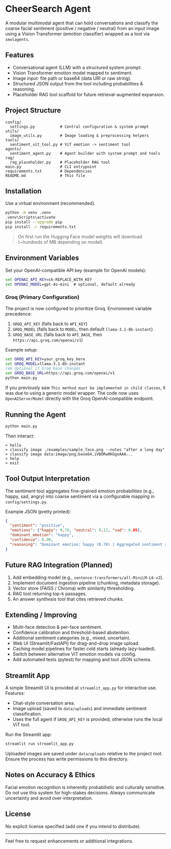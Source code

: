 # CheerSearch Agent

A modular multimodal agent that can hold conversations and classify the coarse facial sentiment (positive / negative / neutral) from an input image using a Vision Transformer (emotion classifier) wrapped as a tool via `smolagents`.

## Features
- Conversational agent (LLM) with a structured system prompt.
- Vision Transformer emotion model mapped to sentiment.
- Image input: file path or base64 (data URI or raw string).
- Structured JSON output from the tool including probabilities & reasoning.
- Placeholder RAG tool scaffold for future retrieval-augmented expansion.

## Project Structure
```
config/
  settings.py           # Central configuration & system prompt
utils/
  image_utils.py        # Image loading & preprocessing helpers
tools/
  sentiment_vit_tool.py # ViT emotion -> sentiment tool
agents/
  sentiment_agent.py    # Agent builder with system prompt and tools
rag/
  rag_placeholder.py    # Placeholder RAG tool
main.py                 # CLI entrypoint
requirements.txt        # Dependencies
README.md               # This file
```

## Installation
Use a virtual environment (recommended).

```cmd
python -m venv .venv
.venv\Scripts\activate
pip install --upgrade pip
pip install -r requirements.txt
```

> On first run the Hugging Face model weights will download (~hundreds of MB depending on model).

## Environment Variables
Set your OpenAI-compatible API key (example for OpenAI models):
```cmd
set OPENAI_API_KEY=sk-REPLACE_WITH_KEY
set OPENAI_MODEL=gpt-4o-mini  # optional, default already
```

### Groq (Primary Configuration)
The project is now configured to prioritize Groq.
Environment variable precedence:
1. `GROQ_API_KEY` (falls back to `API_KEY`)
2. `GROQ_MODEL` (falls back to `MODEL`, then default `llama-3.1-8b-instant`)
3. `GROQ_BASE_URL` (falls back to `API_BASE`, then `https://api.groq.com/openai/v1`)

Example setup:
```cmd
set GROQ_API_KEY=your_groq_key_here
set GROQ_MODEL=llama-3.1-8b-instant
rem Optional if Groq base changes
set GROQ_BASE_URL=https://api.groq.com/openai/v1
python main.py
```

If you previously saw `This method must be implemented in child classes`, it was due to using a generic model wrapper. The code now uses `OpenAIServerModel` directly with the Groq OpenAI-compatible endpoint.

## Running the Agent
```cmd
python main.py
```
Then interact:
```
> hello
> classify image ./examples/sample_face.png --notes "after a long day"
> classify image data:image/png;base64,iVBORw0KGgoAAA...
> help
> exit
```

## Tool Output Interpretation
The sentiment tool aggregates fine-grained emotion probabilities (e.g., happy, sad, angry) into coarse sentiment via a configurable mapping in `config/settings.py`.

Example JSON (pretty printed):
```json
{
  "sentiment": "positive",
  "emotions": {"happy": 0.78, "neutral": 0.12, "sad": 0.05},
  "dominant_emotion": "happy",
  "confidence": 0.90,
  "reasoning": "Dominant emotion: happy (0.78) | Aggregated sentiment scores: {'positive': 0.78, 'negative': 0.05, 'neutral': 0.12}"
}
```

## Future RAG Integration (Planned)
1. Add embedding model (e.g., `sentence-transformers/all-MiniLM-L6-v2`).
2. Implement document ingestion pipeline (chunking, metadata storage).
3. Vector store (FAISS / Chroma) with similarity thresholding.
4. RAG tool returning top-k passages.
5. An answer synthesis tool that cites retrieved chunks.

## Extending / Improving
- Multi-face detection & per-face sentiment.
- Confidence calibration and threshold-based abstention.
- Additional sentiment categories (e.g., mixed, uncertain).
- Web UI (Streamlit/FastAPI) for drag-and-drop image upload.
- Caching model pipelines for faster cold starts (already lazy-loaded).
- Switch between alternative ViT emotion models via config.
- Add automated tests (pytest) for mapping and tool JSON schema.

## Streamlit App
A simple Streamlit UI is provided at `streamlit_app.py` for interactive use. Features:
- Chat-style conversation area.
- Image upload (saved to `data/uploads`) and immediate sentiment classification.
- Uses the full agent if `GROQ_API_KEY` is provided; otherwise runs the local ViT tool.

Run the Streamlit app:
```cmd
streamlit run streamlit_app.py
```

Uploaded images are saved under `data/uploads` relative to the project root. Ensure the process has write permissions to this directory.

## Notes on Accuracy & Ethics
Facial emotion recognition is inherently probabilistic and culturally sensitive. Do not use this system for high-stakes decisions. Always communicate uncertainty and avoid over-interpretation.

## License
No explicit license specified (add one if you intend to distribute).

---
Feel free to request enhancements or additional integrations.
